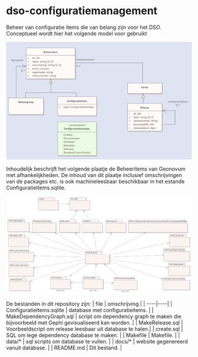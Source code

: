 # dso-configuratiemanagement
Beheer van configuratie items die van belang zijn voor het DSO. Conceptueel wordt hier het volgende model voor gebruikt

![UML](docs/UML.png)

Inhoudelijk beschrijft het volgende plaatje de Beheeritems van Geonovum met afhankelijkheden. De inhoud van dit plaatje inclusief omschrijvingen van de packages etc. is ook machineleesbaar beschikbaar in het estande ConfiguratieItems.sqlite.

![Configuratieitems van Geonovum](docs/Geonovum.png)

De bestanden in dit repository zijn:
|  file | omschrijving |
| ----|----|
| ConfiguratieItems.sqlite | database met configuratieitems. |
| MakeDependencyGraph.sql | script om dependency graph te maken die bijvoorbeeld met Gephi gevisualiseerd kan worden. |
| MakeRelease.sql | Voorbeeldscript om release leesbaar uit database te halen.|
| create.sql | SQL om lege dependency database te maken. |
| Makefile | Makefile. |
| data/*   | sql scripts om database te vullen. |
| docs/*    | website gegenereerd vanuit database. |
| README.md | Dit bestand. |

